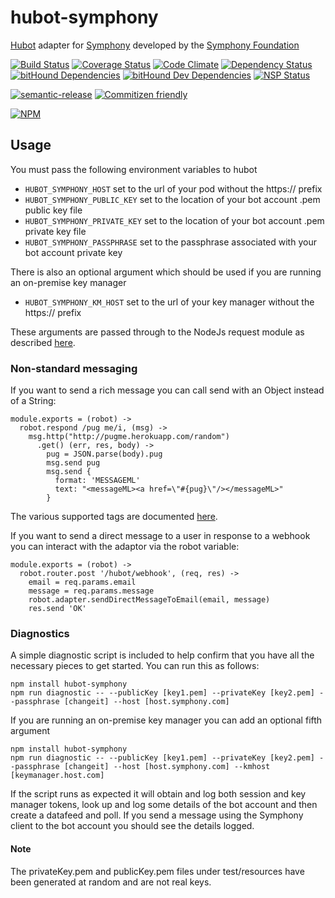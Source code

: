 # hubot-symphony

[Hubot](http://hubot.github.com/) adapter for [Symphony](https://symphony.com) developed by the [Symphony Foundation](http://symphony.foundation/)

[![Build Status](https://travis-ci.org/symphonyoss/hubot-symphony.svg?branch=master)](https://travis-ci.org/symphonyoss/hubot-symphony)
[![Coverage Status](https://coveralls.io/repos/github/symphonyoss/hubot-symphony/badge.svg?branch=master)](https://coveralls.io/github/symphonyoss/hubot-symphony)
[![Code Climate](https://codeclimate.com/github/symphonyoss/hubot-symphony/badges/gpa.svg)](https://codeclimate.com/github/symphonyoss/hubot-symphony)
[![Dependency Status](https://www.versioneye.com/user/projects/57991bd627629700333f615c/badge)](https://www.versioneye.com/user/projects/57991bd627629700333f615c)
[![bitHound Dependencies](https://www.bithound.io/github/symphonyoss/hubot-symphony/badges/dependencies.svg)](https://www.bithound.io/github/symphonyoss/hubot-symphony/master/dependencies/npm)
[![bitHound Dev Dependencies](https://www.bithound.io/github/symphonyoss/hubot-symphony/badges/devDependencies.svg)](https://www.bithound.io/github/symphonyoss/hubot-symphony/master/dependencies/npm)
[![NSP Status](https://nodesecurity.io/orgs/symphonyoss/projects/9309ce59-9a6b-43a9-b7bb-54c6f0117e0a/badge)](https://nodesecurity.io/orgs/symphonyoss/projects/9309ce59-9a6b-43a9-b7bb-54c6f0117e0a)

[![semantic-release](https://img.shields.io/badge/%20%20%F0%9F%93%A6%F0%9F%9A%80-semantic--release-e10079.svg)](https://github.com/semantic-release/semantic-release)
[![Commitizen friendly](https://img.shields.io/badge/commitizen-friendly-brightgreen.svg)](http://commitizen.github.io/cz-cli/)

[![NPM](https://nodei.co/npm/hubot-symphony.png?downloads=true&stars=true)](https://nodei.co/npm/hubot-symphony/)

## Usage
You must pass the following environment variables to hubot
* `HUBOT_SYMPHONY_HOST` set to the url of your pod without the https:// prefix
* `HUBOT_SYMPHONY_PUBLIC_KEY` set to the location of your bot account .pem public key file
* `HUBOT_SYMPHONY_PRIVATE_KEY` set to the location of your bot account .pem private key file
* `HUBOT_SYMPHONY_PASSPHRASE` set to the passphrase associated with your bot account private key

There is also an optional argument which should be used if you are running an on-premise key manager
* `HUBOT_SYMPHONY_KM_HOST` set to the url of your key manager without the https:// prefix

These arguments are passed through to the NodeJs request module as described [here](https://github.com/request/request#tlsssl-protocol).

### Non-standard messaging

If you want to send a rich message you can call send with an Object instead of a String:
```
module.exports = (robot) ->
  robot.respond /pug me/i, (msg) ->
    msg.http("http://pugme.herokuapp.com/random")
      .get() (err, res, body) ->
        pug = JSON.parse(body).pug
        msg.send pug
        msg.send {
          format: 'MESSAGEML'
          text: "<messageML><a href=\"#{pug}\"/></messageML>"
        }
```
The various supported tags are documented [here](https://rest-api.symphony.com/docs/message-format).

If you want to send a direct message to a user in response to a webhook you can interact with the adaptor via the robot variable:
```
module.exports = (robot) ->
  robot.router.post '/hubot/webhook', (req, res) ->
    email = req.params.email
    message = req.params.message
    robot.adapter.sendDirectMessageToEmail(email, message)
    res.send 'OK'
```


### Diagnostics
A simple diagnostic script is included to help confirm that you have all the necessary pieces to get started.  You can run this as follows:

```
npm install hubot-symphony
npm run diagnostic -- --publicKey [key1.pem] --privateKey [key2.pem] --passphrase [changeit] --host [host.symphony.com]
```

If you are running an on-premise key manager you can add an optional fifth argument

```
npm install hubot-symphony
npm run diagnostic -- --publicKey [key1.pem] --privateKey [key2.pem] --passphrase [changeit] --host [host.symphony.com] --kmhost [keymanager.host.com]
```

If the script runs as expected it will obtain and log both session and key manager tokens, look up and log some details of the bot account and then create a datafeed and poll.  If you send a message using the Symphony client to the bot account you should see the details logged.

#### Note
The privateKey.pem and publicKey.pem files under test/resources have been generated at random and are not real keys.
